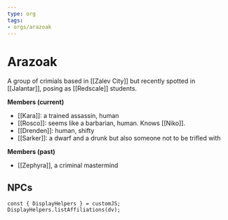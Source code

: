 ```yaml
---
type: org
tags:
- orgs/arazoak
---
```


# Arazoak
A group of crimials based in [[Zalev City]] but recently spotted in [[Jalantar]], posing as [[Redscale]] students.

**Members (current)**
- [[Kara]]: a trained assassin, human
- [[Rosco]]: seems like a barbarian, human. Knows [[Niko]].
- [[Drenden]]: human, shifty
- [[Sarker]]: a dwarf and a drunk but also someone not to be trifled with

**Members (past)**
* [[Zephyra]], a criminal mastermind

## NPCs
```dataviewjs
const { DisplayHelpers } = customJS; DisplayHelpers.listAffiliations(dv);
```
